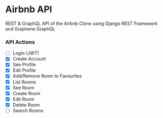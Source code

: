 # Airbnb API

REST & GraphQL API of the Airbnb Clone using Django REST Framework and Graphene GraphQL

### API Actions

- [ ] Login (JWT)
- [x] Create Account
- [x] See Profile
- [x] Edit Profile
- [x] Add/Remove Room to Favourites
- [x] List Rooms
- [x] See Room
- [x] Create Room
- [x] Edit Room
- [x] Delete Room
- [ ] Search Rooms
